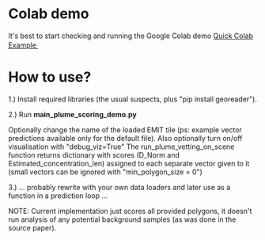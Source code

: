 # Colab demo

It's best to start checking and running the Google Colab demo <a href="https://colab.research.google.com/github/previtus/using_plume_vetting/blob/main/plume_vetting_colab_demo.ipynb">Quick Colab Example <img src="https://colab.research.google.com/assets/colab-badge.svg" height=16px></a>

# How to use?

1.) Install required libraries (the usual suspects, plus "pip install georeader").

2.) Run **main_plume_scoring_demo.py**

Optionally change the name of the loaded EMIT tile (ps: example vector predictions available only for the default file).
Also optionally turn on/off visualisation with "debug_viz=True"
The run_plume_vetting_on_scene function returns dictionary with scores (D_Norm and Estimated_concentration_len) assigned to each separate vector given to it (small vectors can be ignored with "min_polygon_size = 0")

3.) ... probably rewrite with your own data loaders and later use as a function in a prediction loop ...

NOTE: Current implementation just scores all provided polygons, it doesn't run analysis of any potential background samples (as was done in the source paper).
